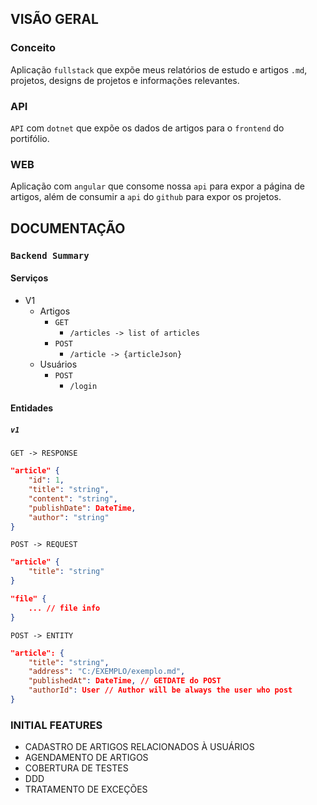 
## VISÃO GERAL
### Conceito
Aplicação `fullstack` que expõe meus relatórios de estudo e artigos `.md`, projetos, designs de projetos e informações relevantes.

### API
`API` com `dotnet` que expõe os dados de artigos para o `frontend` do portifólio.

### WEB
Aplicação com `angular` que consome nossa `api` para expor a página de artigos, além de consumir a `api` do `github` para expor os projetos.

## DOCUMENTAÇÃO
### `Backend Summary` 
#### Serviços

- V1
	- Artigos
		- `GET`
			- `/articles -> list of articles`
		- `POST`
			- `/article -> {articleJson}`
	- Usuários
		- `POST`
			- `/login`

#### Entidades
##### `v1`
`GET -> RESPONSE`
```json
"article" {
	"id": 1,
	"title": "string",
	"content": "string",
	"publishDate": DateTime,
	"author": "string"
}
```

`POST -> REQUEST`
```json
"article" {
	"title": "string"
}

"file" {
	... // file info
}
```
`POST -> ENTITY`
```json
"article": {
	"title": "string",
	"address": "C:/EXEMPLO/exemplo.md",
	"publishedAt": DateTime, // GETDATE do POST
	"authorId": User // Author will be always the user who post
}
```




### INITIAL FEATURES
- CADASTRO DE ARTIGOS RELACIONADOS À USUÁRIOS
- AGENDAMENTO DE ARTIGOS
- COBERTURA DE TESTES
- DDD
- TRATAMENTO DE EXCEÇÕES
